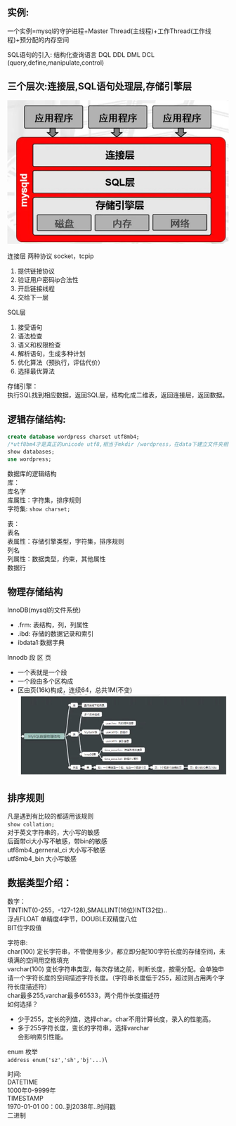 ## 实例:
一个实例=mysql的守护进程+Master Thread(主线程)+工作Thread(工作线程)+预分配的内存空间

SQL语句的引入:
结构化查询语言 DQL DDL DML DCL (query,define,manipulate,control)

## 三个层次:连接层,SQL语句处理层,存储引擎层
![三个层次](https://github.com/storm1945/Memo/blob/master/Mysql/Architecture/layers.jpeg)

连接层 两种协议 socket，tcpip
1. 提供链接协议
2. 验证用户密码ip合法性
3. 开启链接线程
4. 交给下一层

SQL层
1. 接受语句
2. 语法检查
3. 语义和权限检查
4. 解析语句，生成多种计划
5. 优化算法（预执行，评估代价）
6. 选择最优算法

存储引擎：\
执行SQL找到相应数据，返回SQL层，结构化成二维表，返回连接层，返回数据。

## 逻辑存储结构:
```sql
create database wordpress charset utf8mb4;
/*utf8bm4才是真正的unicode utf8,相当于mkdir /wordpress，在data下建立文件夹相当于建立数据库*/
show databases;
use wordpress;
```
数据库的逻辑结构\
库：\
库名字\
库属性：字符集，排序规则\
字符集: `show charset;`

表：\
表名\
表属性：存储引擎类型，字符集，排序规则\
列名\
列属性：数据类型，约束，其他属性\
数据行
## 物理存储结构
InnoDB(mysql的文件系统)
+ .frm: 表结构，列，列属性
+ .ibd: 存储的数据记录和索引
+ ibdata1:数据字典

Innodb 段 区 页
+ 一个表就是一个段
+ 一个段由多个区构成
+ 区由页(16k)构成，连续64，总共1M(不变)\
![物理存储结构](https://github.com/storm1945/Memo/blob/master/Mysql/Architecture/phisical-arch.jpeg "物理存储结构")


## 排序规则
凡是遇到有比较的都适用该规则\
`show collation;`\
对于英文字符串的，大小写的敏感\
后面带ci大小写不敏感，带bin的敏感\
utf8mb4_gerneral_ci 大小写不敏感\
utf8mb4_bin			大小写敏感

## 数据类型介绍：
数字：\
TINTINT(0-255，-127-128),SMALLINT(16位)INT(32位)..\
浮点FLOAT 单精度4字节，DOUBLE双精度八位\
BIT位字段值

字符串:\
char(100)		定长字符串，不管使用多少，都立即分配100字符长度的存储空间，未填满的空间用空格填充\
varchar(100)	变长字符串类型，每次存储之前，判断长度，按需分配。会单独申请一个字符长度的空间描述字符长度。（字符串长度低于255，超过则占用两个字符长度描述符）\
char最多255,varchar最多65533，两个用作长度描述符\
如何选择？
+ 少于255，定长的列值，选择char。char不用计算长度，录入的性能高。
+ 多于255字符长度，变长的字符串，选择varchar\
会影响索引性能。

enum 枚举\
`address enum('sz','sh','bj'...)`\

时间:\
DATETIME\
1000年0-9999年\
TIMESTAMP\
1970-01-01 00：00..到2038年..时间戳\
二进制
